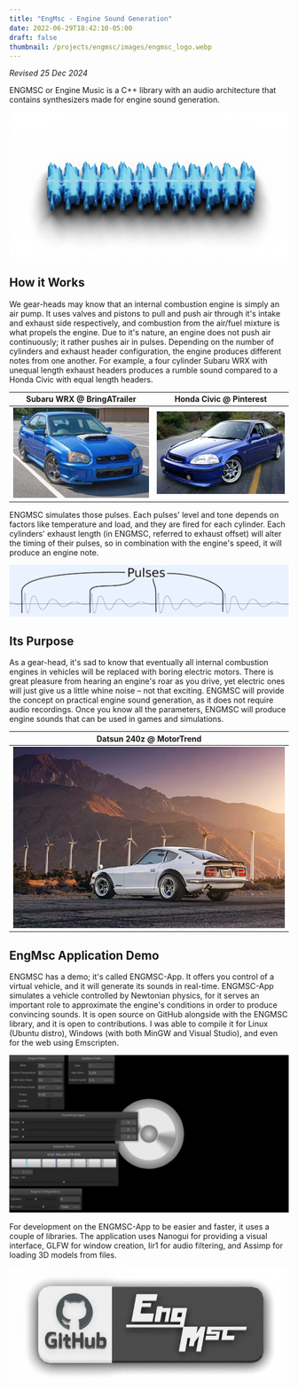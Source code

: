 ```yaml
---
title: "EngMsc - Engine Sound Generation"
date: 2022-06-29T18:42:10-05:00
draft: false
thumbnail: /projects/engmsc/images/engmsc_logo.webp
---
```


_Revised 25 Dec 2024_

ENGMSC or Engine Music is a C++ library with an audio architecture that contains synthesizers made
for engine sound generation.

![Waveform Render](./images/3d_waveform.webp)

## How it Works

We gear-heads may know that an internal combustion engine is simply an air pump. It uses valves and
pistons to pull and push air through it's intake and exhaust side respectively, and combustion from
the air/fuel mixture is what propels the engine. Due to it's nature, an engine does not push air
continuously; it rather pushes air in pulses. Depending on the number of cylinders and exhaust
header configuration, the engine produces different notes from one another. For example, a four
cylinder Subaru WRX with unequal length exhaust headers produces a rumble sound compared to a Honda
Civic with equal length headers.

| Subaru WRX @ BringATrailer | Honda Civic @ Pinterest |
| --- | --- |
| [![SubaruWRX](./images/SubaruWRX.webp)](https://bringatrailer.com/listing/2004-subaru-impreza-wrx-sti-7/) | [![Honda Civic](./images/HondaCivic.webp)](https://www.pinterest.com/pin/664421751268450465/) |

ENGMSC simulates those pulses. Each pulses' level and tone depends on factors like temperature and
load, and they are fired for each cylinder. Each cylinders' exhaust length (in ENGMSC, referred to
exhaust offset) will alter the timing of their pulses, so in combination with the engine's speed, it
will produce an engine note.

![Pulses Waveform](./images/pulses_demo.webp)

## Its Purpose

As a gear-head, it's sad to know that eventually all internal combustion engines in vehicles will be
replaced with boring electric motors. There is great pleasure from hearing an engine's roar as you
drive, yet electric ones will just give us a little whine noise – not that exciting. ENGMSC will
provide the concept on practical engine sound generation, as it does not require audio recordings.
Once you know all the parameters, ENGMSC will produce engine sounds that can be used in games and
simulations.

| Datsun 240z @ MotorTrend |
| --- |
| [![Datsun240z](./images/Datsun240z.webp)](https://www.motortrend.com/features/1808-1972-datsun-240z-the-fairest-one-of-all/) |

## EngMsc Application Demo

ENGMSC has a demo; it's called ENGMSC-App. It offers you control of a virtual vehicle, and it will
generate its sounds in real-time. ENGMSC-App simulates a vehicle controlled by Newtonian physics,
for it serves an important role to approximate the engine's conditions in order to produce
convincing sounds. It is open source on GitHub alongside with the ENGMSC library, and it is open to
contributions. I was able to compile it for Linux (Ubuntu distro), Windows (with both MinGW and
Visual Studio), and even for the web using Emscripten.

![EngMsc App Screenshot](./images/engmsc-app_screenshot.webp)

For development on the ENGMSC-App to be easier and faster, it uses a couple of libraries. The
application uses Nanogui for providing a visual interface, GLFW for window creation, Iir1 for audio
filtering, and Assimp for loading 3D models from files.

[![Github Link](./images/github_link.webp)](https://github.com/elmfrain/engmsc)
